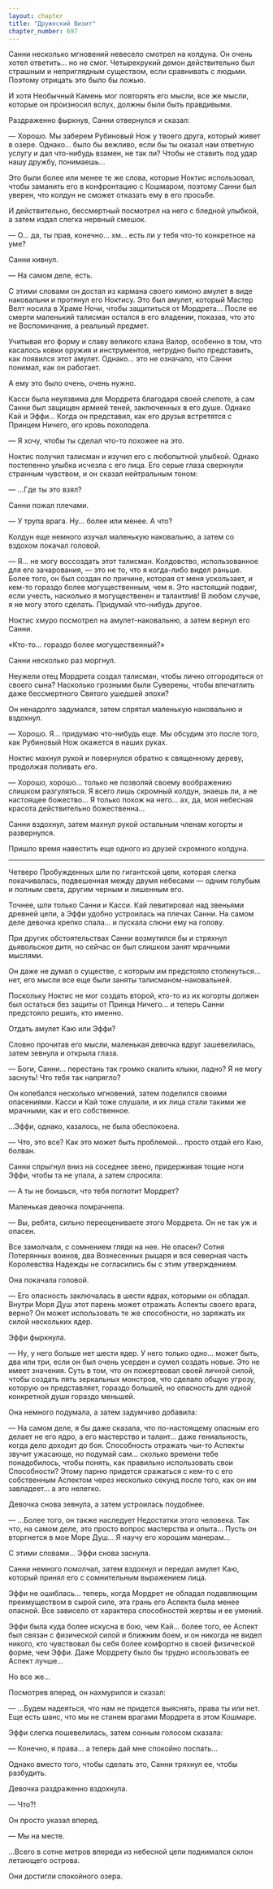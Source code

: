 ```yaml
---
layout: chapter
title: "Дружеский Визит"
chapter_number: 697
---
```


Санни несколько мгновений невесело смотрел на колдуна. Он очень хотел ответить... но не смог. Четырехрукий демон действительно был страшным и неприглядным существом, если сравнивать с людьми. Поэтому отрицать это было бы ложью.

И хотя Необычный Камень мог повторять его мысли, все же мысли, которые он произносил вслух, должны были быть правдивыми.

Раздраженно фыркнув, Санни отвернулся и сказал:

— Хорошо. Мы заберем Рубиновый Нож у твоего друга, который живет в озере. Однако... было бы вежливо, если бы ты оказал нам ответную услугу и дал что-нибудь взамен, не так ли? Чтобы не ставить под удар нашу дружбу, понимаешь...

Это были более или менее те же слова, которые Ноктис использовал, чтобы заманить его в конфронтацию с Кошмаром, поэтому Санни был уверен, что колдун не сможет отказать ему в его просьбе.

И действительно, бессмертный посмотрел на него с бледной улыбкой, а затем издал слегка нервный смешок.

— О... да, ты прав, конечно... хм... есть ли у тебя что-то конкретное на уме?

Санни кивнул.

— На самом деле, есть.

С этими словами он достал из кармана своего кимоно амулет в виде наковальни и протянул его Ноктису. Это был амулет, который Мастер Велт носила в Храме Ночи, чтобы защититься от Мордрета... После ее смерти маленький талисман остался в его владении, показав, что это не Воспоминание, а реальный предмет.

Учитывая его форму и славу великого клана Валор, особенно в том, что касалось ковки оружия и инструментов, нетрудно было представить, как появился этот амулет. Однако... это не означало, что Санни понимал, как он работает.

А ему это было очень, очень нужно.

Касси была неуязвима для Мордрета благодаря своей слепоте, а сам Санни был защищен армией теней, заключенных в его душе. Однако Кай и Эффи... Когда он представил, как его друзья встретятся с Принцем Ничего, его кровь похолодела.

— Я хочу, чтобы ты сделал что-то похожее на это.

Ноктис получил талисман и изучил его с любопытной улыбкой. Однако постепенно улыбка исчезла с его лица. Его серые глаза сверкнули странным чувством, и он сказал нейтральным тоном:

— ...Где ты это взял?

Санни пожал плечами.

— У трупа врага. Ну... более или менее. А что?

Колдун еще немного изучал маленькую наковальню, а затем со вздохом покачал головой.

— Я... не могу воссоздать этот талисман. Колдовство, использованное для его зачарования, — это не то, что я когда-либо видел раньше. Более того, он был создан по причине, которая от меня ускользает, и кем-то гораздо более могущественным, чем я. Это настоящий подвиг, если учесть, насколько я могущественен и талантлив! В любом случае, я не могу этого сделать. Придумай что-нибудь другое.

Ноктис хмуро посмотрел на амулет-наковальню, а затем вернул его Санни.

«Кто-то... гораздо более могущественный?»

Санни несколько раз моргнул.

Неужели отец Мордрета создал талисман, чтобы лично отгородиться от своего сына? Насколько грозными были Суверены, чтобы впечатлить даже бессмертного Святого ушедшей эпохи?

Он ненадолго задумался, затем спрятал маленькую наковальню и вздохнул.

— Хорошо. Я... придумаю что-нибудь еще. Мы обсудим это после того, как Рубиновый Нож окажется в наших руках.

Ноктис махнул рукой и повернулся обратно к священному дереву, продолжая поливать его.

— Хорошо, хорошо... только не позволяй своему воображению слишком разгуляться. Я всего лишь скромный колдун, знаешь ли, а не настоящее божество... Я только похож на него... ах, да, моя небесная красота действительно божественна...

Санни вздохнул, затем махнул рукой остальным членам когорты и развернулся.

Пришло время навестить еще одного из друзей скромного колдуна.

***

Четверо Пробужденных шли по гигантской цепи, которая слегка покачивалась, подвешенная между двумя небесами — одним голубым и полным света, другим черным и лишенным его.

Точнее, шли только Санни и Касси. Кай левитировал над звеньями древней цепи, а Эффи удобно устроилась на плечах Санни. На самом деле девочка крепко спала... и пускала слюни ему на голову.

При других обстоятельствах Санни возмутился бы и стряхнул дьявольское дитя, но сейчас он был слишком занят мрачными мыслями.

Он даже не думал о существе, с которым им предстояло столкнуться... нет, его мысли все еще были заняты талисманом-наковальней.

Поскольку Ноктис не мог создать второй, кто-то из их когорты должен был остаться без защиты от Принца Ничего... и теперь Санни предстояло решить, кто именно.

Отдать амулет Каю или Эффи?

Словно прочитав его мысли, маленькая девочка вдруг зашевелилась, затем зевнула и открыла глаза.

— Боги, Санни... перестань так громко скалить клыки, ладно? Я не могу заснуть! Что тебя так напрягло?

Он колебался несколько мгновений, затем поделился своими опасениями. Касси и Кай тоже слушали, и их лица стали такими же мрачными, как и его собственное.

...Эффи, однако, казалось, не была обеспокоена.

— Что, это все? Как это может быть проблемой... просто отдай его Каю, болван.

Санни спрыгнул вниз на соседнее звено, придерживая тощие ноги Эффи, чтобы та не упала, а затем спросила:

— А ты не боишься, что тебя поглотит Мордрет?

Маленькая девочка помрачнела.

— Вы, ребята, сильно переоцениваете этого Мордрета. Он не так уж и опасен.

Все замолчали, с сомнением глядя на нее. Не опасен? Сотня Потерянных воинов, два Вознесенных рыцаря и вся северная часть Королевства Надежды не согласились бы с этим утверждением.

Она покачала головой.

— Его опасность заключалась в шести ядрах, которыми он обладал. Внутри Моря Душ этот парень может отражать Аспекты своего врага, верно? Он может использовать те же способности, но заряжать их силой нескольких ядер.

Эффи фыркнула.

— Ну, у него больше нет шести ядер. У него только одно... может быть, два или три, если он был очень усерден и сумел создать новые. Это не имеет значения. Суть в том, что он пожертвовал своей личной силой, чтобы создать пять зеркальных монстров, что сделало общую угрозу, которую он представляет, гораздо большей, но опасность для одной конкретной души гораздо меньшей.

Она немного подумала, а затем задумчиво добавила:

— На самом деле, я бы даже сказала, что по-настоящему опасным его делает не его ядро, а его мастерство и талант... даже гениальность, когда дело доходит до боя. Способность отражать чьи-то Аспекты звучит ужасающе, но подумай сам... сколько времени тебе понадобилось, чтобы понять, как правильно использовать свои Способности? Этому парню придется сражаться с кем-то с его собственным Аспектом через несколько секунд после того, как он им завладеет... а это нелегко.

Девочка снова зевнула, а затем устроилась поудобнее.

— ...Более того, он также наследует Недостатки этого человека. Так что, на самом деле, это просто вопрос мастерства и опыта... Пусть он вторгнется в мое Море Душ... Я научу его хорошим манерам...

С этими словами... Эффи снова заснула.

Санни немного помолчал, затем вздохнул и передал амулет Каю, который принял его с сомнительным выражением лица.

Эффи не ошиблась... теперь, когда Мордрет не обладал подавляющим преимуществом в сырой силе, эта грань его Аспекта была менее опасной. Все зависело от характера способностей жертвы и ее умений.

Эффи была куда более искусна в бою, чем Кай... более того, ее Аспект был связан с физической силой и ближним боем, и он никогда не видел никого, кто чувствовал бы себя более комфортно в своей физической форме, чем Эффи. Даже Мордрету было бы трудно использовать ее Аспект лучше...

Но все же...

Посмотрев вперед, он нахмурился и сказал:

— ...Будем надеяться, что нам не придется выяснять, права ты или нет. Еще есть шанс, что мы не станем врагами Мордрета в этом Кошмаре.

Эффи слегка пошевелилась, затем сонным голосом сказала:

— Конечно, я права... а теперь дай мне спокойно поспать...

Однако вместо того, чтобы сделать это, Санни тряхнул ее, чтобы разбудить.

Девочка раздраженно вздохнула.

— Что?!

Он просто указал вперед.

— Мы на месте.

...Всего в сотне метров впереди из небесной цепи поднимался склон летающего острова.

Они достигли спокойного озера.